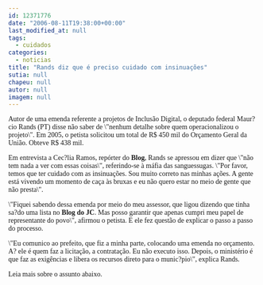 ```yaml
---
id: 12371776
date: "2006-08-11T19:38:00+00:00"
last_modified_at: null
tags:
  - cuidados
categories:
  - noticias
title: "Rands diz que é preciso cuidado com insinuações"
sutia: null
chapeu: null
autor: null
imagem: null
---
```

<p><P><FONT face=Verdana>Autor de uma emenda referente a projetos de Inclusão Digital, o deputado federal Maur?cio Rands (PT) disse não saber de \"nenhum detalhe sobre quem operacionalizou o projeto\". Em 2005, o petista solicitou um total de R$ 450 mil do Orçamento Geral da União. Obteve R$ 438 mil. </FONT></P></p>
<p><P><FONT face=Verdana>Em entrevista a Cec?lia Ramos, repórter do <B>Blog</B>, Rands se apressou em dizer que \"não tem nada a ver com essas coisas\", referindo-se à máfia das sanguessugas. \"Por favor, temos que ter cuidado com as insinuações. Sou muito correto nas minhas ações. A </FONT><FONT face=Verdana>gente está vivendo um momento de caça às bruxas e eu não quero estar no meio de gente que não presta\".</FONT></P></p>
<p><P><FONT face=Verdana>\"Fiquei sabendo dessa emenda por meio do meu assessor, que ligou dizendo que tinha sa?do uma lista no <B>Blog do JC</B>. Mas posso garantir que apenas cumpri meu papel de representante do povo\", afirmou o petista. E ele fez questão de explicar o passo a passo do processo. </FONT></P></p>
<p><P><FONT face=Verdana>\"E</FONT><FONT face=Verdana>u comunico ao prefeito, que fiz a minha parte, colocando uma emenda no orçamento. A? ele é quem faz a licitação, a contratação. Eu não executo isso. Depois, o ministério é que faz as exigências e libera os recursos direto para o munic?pio\", explica Rands.</FONT></P></p>
<p><P><FONT face=Verdana>Leia mais sobre o assunto abaixo.</FONT></P> </p>
